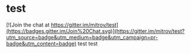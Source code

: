 # test

[![Join the chat at https://gitter.im/mitrov/test](https://badges.gitter.im/Join%20Chat.svg)](https://gitter.im/mitrov/test?utm_source=badge&utm_medium=badge&utm_campaign=pr-badge&utm_content=badge)
test
test
